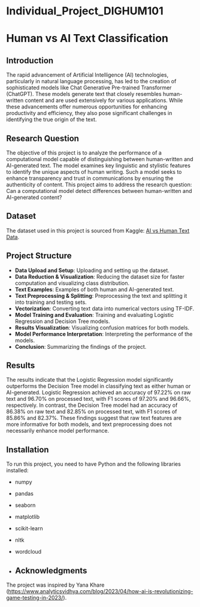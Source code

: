 # Individual_Project_DIGHUM101
# Human vs AI Text Classification

## Introduction

The rapid advancement of Artificial Intelligence (AI) technologies, particularly in natural language processing, has led to the creation of sophisticated models like Chat Generative Pre-trained Transformer (ChatGPT). These models generate text that closely resembles human-written content and are used extensively for various applications. While these advancements offer numerous opportunities for enhancing productivity and efficiency, they also pose significant challenges in identifying the true origin of the text.

## Research Question

The objective of this project is to analyze the performance of a computational model capable of distinguishing between human-written and AI-generated text. The model examines key linguistic and stylistic features to identify the unique aspects of human writing. Such a model seeks to enhance transparency and trust in communications by ensuring the authenticity of content. This project aims to address the research question: Can a computational model detect differences between human-written and AI-generated content?

## Dataset

The dataset used in this project is sourced from Kaggle: [AI vs Human Text Data](https://www.kaggle.com/datasets/shanegerami/ai-vs-human-text/data).

## Project Structure

- **Data Upload and Setup**: Uploading and setting up the dataset.
- **Data Reduction & Visualization**: Reducing the dataset size for faster computation and visualizing class distribution.
- **Text Examples**: Examples of both human and AI-generated text.
- **Text Preprocessing & Splitting**: Preprocessing the text and splitting it into training and testing sets.
- **Vectorization**: Converting text data into numerical vectors using TF-IDF.
- **Model Training and Evaluation**: Training and evaluating Logistic Regression and Decision Tree models.
- **Results Visualization**: Visualizing confusion matrices for both models.
- **Model Performance Interpretation**: Interpreting the performance of the models.
- **Conclusion**: Summarizing the findings of the project.

## Results

The results indicate that the Logistic Regression model significantly outperforms the Decision Tree model in classifying text as either human or AI-generated. Logistic Regression achieved an accuracy of 97.22% on raw text and 96.70% on processed text, with F1 scores of 97.20% and 96.66%, respectively. In contrast, the Decision Tree model had an accuracy of 86.38% on raw text and 82.85% on processed text, with F1 scores of 85.86% and 82.37%. These findings suggest that raw text features are more informative for both models, and text preprocessing does not necessarily enhance model performance.

## Installation

To run this project, you need to have Python and the following libraries installed:
- numpy
- pandas
- seaborn
- matplotlib
- scikit-learn
- nltk
- wordcloud

- ## Acknowledgments

The project was inspired by Yana Khare (https://www.analyticsvidhya.com/blog/2023/04/how-ai-is-revolutionizing-game-testing-in-2023/). 

